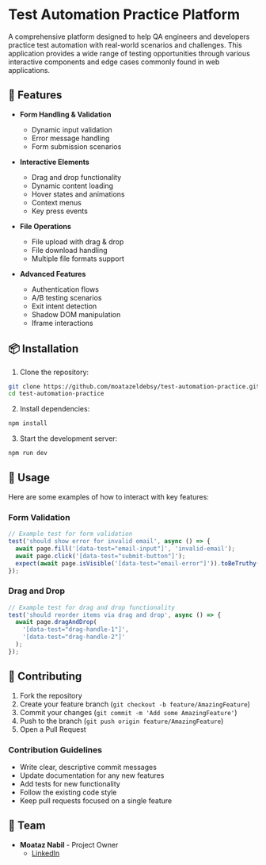 # Test Automation Practice Platform

A comprehensive platform designed to help QA engineers and developers practice test automation with real-world scenarios and challenges. This application provides a wide range of testing opportunities through various interactive components and edge cases commonly found in web applications.

## 🚀 Features

- **Form Handling & Validation**
  - Dynamic input validation
  - Error message handling
  - Form submission scenarios

- **Interactive Elements**
  - Drag and drop functionality
  - Dynamic content loading
  - Hover states and animations
  - Context menus
  - Key press events

- **File Operations**
  - File upload with drag & drop
  - File download handling
  - Multiple file formats support

- **Advanced Features**
  - Authentication flows
  - A/B testing scenarios
  - Exit intent detection
  - Shadow DOM manipulation
  - Iframe interactions


## 📦 Installation

1. Clone the repository:
```bash
git clone https://github.com/moatazeldebsy/test-automation-practice.git
cd test-automation-practice
```

2. Install dependencies:
```bash
npm install
```

3. Start the development server:
```bash
npm run dev
```

## 🔧 Usage

Here are some examples of how to interact with key features:

### Form Validation
```typescript
// Example test for form validation
test('should show error for invalid email', async () => {
  await page.fill('[data-test="email-input"]', 'invalid-email');
  await page.click('[data-test="submit-button"]');
  expect(await page.isVisible('[data-test="email-error"]')).toBeTruthy();
});
```

### Drag and Drop
```typescript
// Example test for drag and drop functionality
test('should reorder items via drag and drop', async () => {
  await page.dragAndDrop(
    '[data-test="drag-handle-1"]',
    '[data-test="drag-handle-2"]'
  );
});
```

## 🤝 Contributing

1. Fork the repository
2. Create your feature branch (`git checkout -b feature/AmazingFeature`)
3. Commit your changes (`git commit -m 'Add some AmazingFeature'`)
4. Push to the branch (`git push origin feature/AmazingFeature`)
5. Open a Pull Request

### Contribution Guidelines

- Write clear, descriptive commit messages
- Update documentation for any new features
- Add tests for new functionality
- Follow the existing code style
- Keep pull requests focused on a single feature


## 👥 Team

- **Moataz Nabil** - Project Owner
  - [LinkedIn](https://www.linkedin.com/in/moataz-nabil/)
